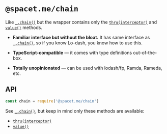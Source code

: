 # `@spacet.me/chain`

Like [`_.chain()`](https://lodash.com/docs/4.17.11#chain) but the wrapper
contains only the [`thru(interceptor)`](https://lodash.com/docs/4.17.11#thru)
and [`value()`](https://lodash.com/docs/4.17.11#prototype-value) methods.

- **Familiar interface but without the bloat.** It has same interface as
  [`_.chain()`](https://lodash.com/docs/4.17.11#chain), so if you know Lo-dash,
  you know how to use this.

- **TypeScript-compatible** — it comes with type definitions out-of-the-box.

- **Totally unopinionated** — can be used with lodash/fp, Ramda, Rameda, etc.

## API

```js
const chain = require('@spacet.me/chain')
```

See [`_.chain()`](https://lodash.com/docs/4.17.11#chain), but keep in mind only
these methods are available:

- [`thru(interceptor)`](https://lodash.com/docs/4.17.11#thru)
- [`value()`](https://lodash.com/docs/4.17.11#prototype-value)
